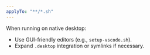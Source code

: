 ```yaml
---
applyTo: "**/*.sh"
---
```

When running on native desktop:

- Use GUI-friendly editors (e.g., `setup-vscode.sh`).
- Expand `.desktop` integration or symlinks if necessary.
